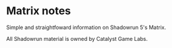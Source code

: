 # Matrix notes

Simple and straightfoward information on Shadowrun 5's Matrix.

All Shadowrun material is owned by Catalyst Game Labs.
